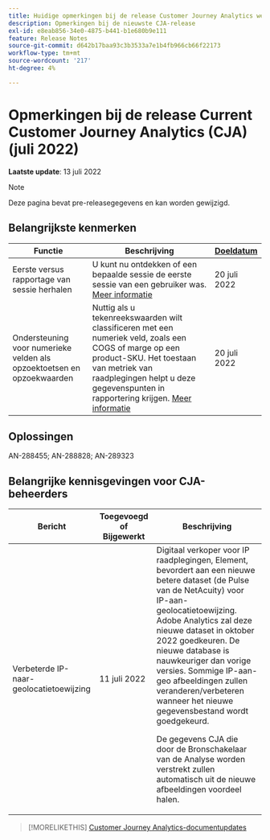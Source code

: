 ```yaml
---
title: Huidige opmerkingen bij de release Customer Journey Analytics weergeven
description: Opmerkingen bij de nieuwste CJA-release
exl-id: e8eab856-34e0-4875-b441-b1e680b9e111
feature: Release Notes
source-git-commit: d642b17baa93c3b3533a7e1b4fb966cb66f22173
workflow-type: tm+mt
source-wordcount: '217'
ht-degree: 4%

---
```


# Opmerkingen bij de release Current Customer Journey Analytics (CJA) (juli 2022)

**Laatste update**: 13 juli 2022

>[!NOTE]
>
>Deze pagina bevat pre-releasegegevens en kan worden gewijzigd.

## Belangrijkste kenmerken

| Functie | Beschrijving | [Doeldatum](/help/release-notes/releases.md) |
| ----------- | ---------- | ----- |
| Eerste versus rapportage van sessie herhalen | U kunt nu ontdekken of een bepaalde sessie de eerste sessie van een gebruiker was. [Meer informatie](https://experienceleague.adobe.com/docs/analytics-platform/using/cja-dataviews/data-views-usecases.html?lang=en#new-repeat) | 20 juli 2022 |
| Ondersteuning voor numerieke velden als opzoektoetsen en opzoekwaarden | Nuttig als u tekenreekswaarden wilt classificeren met een numeriek veld, zoals een COGS of marge op een product-SKU. Het toestaan van metriek van raadplegingen helpt u deze gegevenspunten in rapportering krijgen. [Meer informatie](https://experienceleague.adobe.com/docs/analytics-platform/using/cja-connections/create-connection.html#numeric) | 20 juli 2022 |

## Oplossingen

AN-288455; AN-288828; AN-289323

## Belangrijke kennisgevingen voor CJA-beheerders

| Bericht | Toegevoegd of Bijgewerkt | Beschrijving |
| --- | --- | --- |
| Verbeterde IP-naar-geolocatietoewijzing | 11 juli 2022 | Digitaal verkoper voor IP raadplegingen, Element, bevordert aan een nieuwe betere dataset (de Pulse van de NetAcuity) voor IP-aan-geolocatietoewijzing. Adobe Analytics zal deze nieuwe dataset in oktober 2022 goedkeuren. De nieuwe database is nauwkeuriger dan vorige versies. Sommige IP-aan-geo afbeeldingen zullen veranderen/verbeteren wanneer het nieuwe gegevensbestand wordt goedgekeurd.<p> De gegevens CJA die door de Bronschakelaar van de Analyse worden verstrekt zullen automatisch uit de nieuwe afbeeldingen voordeel halen. |

>[!MORELIKETHIS]
>[Customer Journey Analytics-documentupdates](/help/release-notes/doc-changes.md)

